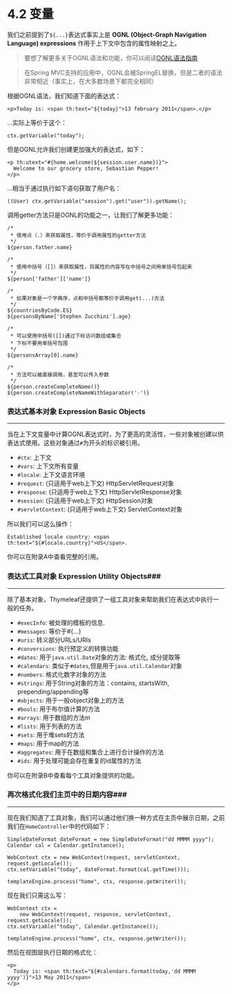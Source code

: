 # 4.2 变量
我们之前提到了`${...}`表达式事实上是 **OGNL (Object-Graph Navigation Language) expressions** 作用于上下文中包含的属性映射之上。

>要想了解更多关于OGNL语法和功能，你可以阅读[OGNL语法指南](http://commons.apache.org/ognl/)

>在Spring MVC支持的应用中，OGNL会被SpringEL替换，但是二者的语法非常相近（事实上，在大多数场景下都完全相同）

根据OGNL语法，我们知道下面的表达式：
```
<p>Today is: <span th:text="${today}">13 february 2011</span>.</p>
```
...实际上等价于这个：
```
ctx.getVariable("today");
```
但是OGNL允许我们创建更加强大的表达式，如下：
```
<p th:utext="#{home.welcome(${session.user.name})}">
  Welcome to our grocery store, Sebastian Pepper!
</p>
```
...相当于通过执行如下语句获取了用户名：
```
((User) ctx.getVariable("session").get("user")).getName();
```
调用getter方法只是OGNL的功能之一，让我们了解更多功能：
```
/*
 * 使用点（.）来获取属性，等价于调用属性的getter方法
 */
${person.father.name}

/*
 * 使用中括号（[]）来获取属性，将属性的内容写在中括号之间用单括号包起来
 */
${person['father']['name']}

/*
 * 如果对象是一个字典序，点和中括号都等价于调用get(...)方法
 */
${countriesByCode.ES}
${personsByName['Stephen Zucchini'].age}

/*
 * 可以使用中括号([])通过下标访问数组或集合
 * 下标不要用单括号包围
 */
${personsArray[0].name}

/*
 * 方法可以被直接调用，甚至可以传入参数
 */
${person.createCompleteName()}
${person.createCompleteNameWithSeparator('-')}
```

### 表达式基本对象 Expression Basic Objects ###
---------------------------------------
当在上下文变量中计算OGNL表达式时，为了更高的灵活性，一些对象被创建以供表达式使用。这些对象通过`#`为开头的标识被引用。
* `#ctx`: 上下文
* `#vars`: 上下文所有变量
* `#locale`: 上下文语言环境
* `#request`: (只适用于web上下文) HttpServletRequest对象
* `#response`: (只适用于web上下文) HttpServletResponse对象
* `#session`: (只适用于web上下文) HttpSession对象
* `#servletContext`: (只适用于web上下文) ServletContext对象

所以我们可以这么操作：
```
Established locale country: <span th:text="${#locale.country}">US</span>.
```
你可以在附录A中查看完整的引用。

### 表达式工具对象 Expression Utility Objects###
---------------------------------------
除了基本对象，Thymeleaf还提供了一组工具对象来帮助我们在表达式中执行一般的任务。
* `#execInfo`: 被处理的模板的信息.
* `#messages`: 等价于#{...}
* `#uris`: 转义部分URLs/URIs
* `#conversions`: 执行预定义的转换功能
* `#dates`: 用于`java.util.Date`对象的方法: 格式化, 成分提取等
* `#calendars`: 类似于`#dates`,但是用于`java.util.Calendar`对象
* `#numbers`: 格式化数字对象的方法
* `#strings`: 用于String对象的方法：contains, startsWith, prepending/appending等
* `#objects`: 用于一般object对象上的方法
* `#bools`: 用于布尔值计算的方法
* `#arrays`: 用于数组的方法m
* `#lists`: 用于列表的方法
* `#sets`: 用于堆sets的方法
* `#maps`: 用于map的方法
* `#aggregates`: 用于在数组和集合上进行合计操作的方法
* `#ids`: 用于处理可能会存在重复的id属性的方法

你可以在附录B中查看每个工具对象提供的功能。

### 再次格式化我们主页中的日期内容###
---------------------------------------
现在我们知道了工具对象，我们可以通过他们换一种方式在主页中展示日期，之前我们在`HomeController`中的代码如下：
```
SimpleDateFormat dateFormat = new SimpleDateFormat("dd MMMM yyyy");
Calendar cal = Calendar.getInstance();

WebContext ctx = new WebContext(request, servletContext, request.getLocale());
ctx.setVariable("today", dateFormat.format(cal.getTime()));

templateEngine.process("home", ctx, response.getWriter());
```
现在我们只需这么写：
```
WebContext ctx =
    new WebContext(request, response, servletContext, request.getLocale());
ctx.setVariable("today", Calendar.getInstance());

templateEngine.process("home", ctx, response.getWriter());
```
然后在视图层执行日期的格式化：
```
<p>
  Today is: <span th:text="${#calendars.format(today,'dd MMMM yyyy')}">13 May 2011</span>
</p>
```
